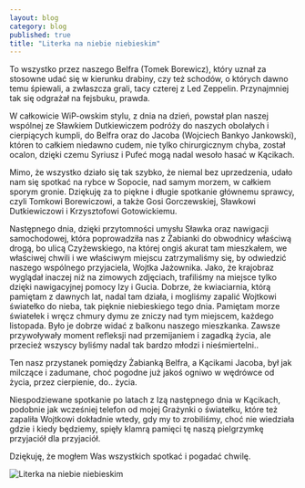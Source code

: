 ```yaml
---
layout: blog
category: blog
published: true
title: "Literka na niebie niebieskim"
---
```


To wszystko przez naszego Belfra (Tomek Borewicz), który uznał za stosowne udać się w kierunku drabiny, czy też schodów, o których dawno temu śpiewali, a zwłaszcza grali, tacy czterej z Led Zeppelin. Przynajmniej tak się odgrażał na fejsbuku, prawda.

W całkowicie WiP-owskim stylu, z dnia na dzień, powstał plan naszej wspólnej ze Sławkiem Dutkiewiczem podróży do naszych obolałych i cierpiących kumpli, do Belfra oraz do Jacoba (Wojciech Bankyo Jankowski), któren to całkiem niedawno cudem, nie tylko chirurgicznym chyba, został ocalon, dzięki czemu Syriusz i Pufeć mogą nadal wesoło hasać w Kącikach.

Mimo, że wszystko działo się tak szybko, że niemal bez uprzedzenia, udało nam się spotkać na rybce w Sopocie, nad samym morzem, w całkiem sporym gronie. Dziękuję za to piękne i długie spotkanie głównemu sprawcy, czyli Tomkowi Borewiczowi, a także Gosi Gorczewskiej, Sławkowi Dutkiewiczowi i Krzysztofowi Gotowickiemu.

Następnego dnia, dzięki przytomności umysłu Sławka oraz nawigacji samochodowej, która poprowadziła nas z Żabianki do obwodnicy właściwą drogą, bo ulicą Czyżewskiego, na której ongiś akurat tam mieszkałem, we właściwej chwili i we właściwym miejscu zatrzymaliśmy się, by odwiedzić naszego wspólnego przyjaciela, Wojtka Jażownika. Jako, że krajobraz wyglądał inaczej niż na zimowych zdjęciach, trafiliśmy na miejsce tylko dzięki nawigacyjnej pomocy Izy i Gucia. Dobrze, że kwiaciarnia, którą pamiętam z dawnych lat, nadal tam działa, i mogliśmy zapalić Wojtkowi światełko do nieba, tak pięknie niebieskiego tego dnia. Pamiętam morze światełek i wręcz chmury dymu ze zniczy nad tym miejscem, każdego listopada. Było je dobrze widać z balkonu naszego mieszkanka. Zawsze przywoływały moment refleksji nad przemijaniem i zagadką życia, ale przecież wszyscy byliśmy nadal tak bardzo młodzi i nieśmiertelni..

Ten nasz przystanek pomiędzy Żabianką Belfra, a Kącikami Jacoba, był jak milczące i zadumane, choć pogodne już jakoś ogniwo w wędrówce od życia, przez cierpienie, do.. życia.

Niespodziewane spotkanie po latach z Izą następnego dnia w Kącikach, podobnie jak wcześniej telefon od mojej Grażynki o światełku, które też zapaliła Wojtkowi dokładnie wtedy, gdy my to zrobiliśmy, choć nie wiedziała gdzie i kiedy będziemy, spięły klamrą pamięci tę naszą pielgrzymkę przyjaciół dla przyjaciół.

Dziękuję, że mogłem Was wszystkich spotkać i pogadać chwilę.

![Literka na niebie niebieskim]({{site.baseurl}}/media/11960284_1134283583252620_5872929199849594729_n.jpg)

